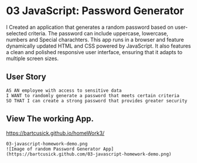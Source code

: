 # 03 JavaScript: Password Generator

I Created an application that generates a random password based on user-selected criteria. The password can include uppercase, lowercase, numbers and Special charachters. This app runs in a browser and feature dynamically updated HTML and CSS powered by JavaScript. It also features a clean and polished responsive user interface, ensuring that it adapts to multiple screen sizes.

## User Story

```
AS AN employee with access to sensitive data
I WANT to randomly generate a password that meets certain criteria
SO THAT I can create a strong password that provides greater security
```

## View The working App.
https://bartcusick.github.io/homeWork3/

```
03-javascript-homework-demo.png
![Image of random Password Generator App]
(https://bartcusick.github.com/03-javascript-homework-demo.png)
